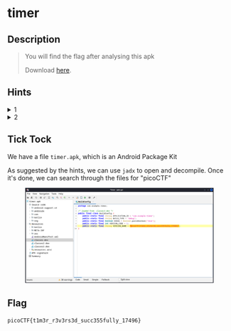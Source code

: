 # timer

## Description

> You will find the flag after analysing this apk
>
> Download [here](https://artifacts.picoctf.net/c/449/timer.apk).

## Hints

<details>

<summary>1</summary>

Decompile

</details>

<details>

<summary>2</summary>

mobsf or jadx

</details>

## Tick Tock

We have a file `timer.apk`, which is an Android Package Kit

As suggested by the hints, we can use `jadx` to open and decompile. Once it's done, we can search through the files for "picoCTF"

<figure><img src="../../.gitbook/assets/Untitled (2).png" alt=""><figcaption></figcaption></figure>

## Flag

`picoCTF{t1m3r_r3v3rs3d_succ355fully_17496}`
